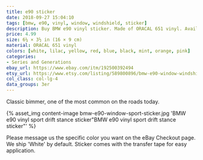```yaml
---
title: e90 sticker
date: 2018-09-27 15:04:10
tags: [bmw, e90, vinyl, window, windshield, sticker]
description: Buy BMW e90 vinyl sticker. Made of ORACAL 651 vinyl. Available in different colors.
price: 4.99
size: 6¼ × 3½ in (16 × 9 cm)
material: ORACAL 651 vinyl
colors: [white, lilac, yellow, red, blue, black, mint, orange, pink]
categories:
- Series and Generations
ebay_url: https://www.ebay.com/itm/192500392494
etsy_url: https://www.etsy.com/listing/589800896/bmw-e90-window-windshield-sticker-stance
col_class: col-lg-4
data_groups: 3er
---
```


Classic bimmer, one of the most common on the roads today.

<!-- more -->
{% asset_img content-image bmw-e90-window-sport-sticker.jpg 'BMW e90 vinyl sport drift stance sticker"BMW e90 vinyl sport drift stance sticker"' %}

Please message us the specific color you want on the eBay Checkout page. We ship 'White' by default. Sticker comes with the transfer tape for easy application.
